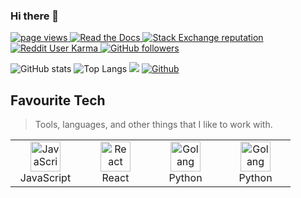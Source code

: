 ### Hi there 👋
<p align="left">
  <a href="https://github.comjerimkaura/jerimkaurar">
    <img src="https://komarev.com/ghpvc/?username=jerimkaura" alt="page views" />
  </a>
  <a href="https://macropower.readthedocs.io/en/latest">
    <img alt="Read the Docs" src="https://img.shields.io/readthedocs/macropower?logo=read-the-docs">
  </a>
  <a href="https://stackoverflow.com/users/4868262">
    <img alt="Stack Exchange reputation" src="https://img.shields.io/stackexchange/stackoverflow/r/4868262?color=orange&label=reputation&logo=stackoverflow">
  </a>
  <a href="https://www.reddit.com/user/Jerim_Kaura">
    <img alt="Reddit User Karma" src="https://img.shields.io/reddit/user-karma/combined/Jerim_kaura?label=karma&logo=reddit">
  </a>
  <a href="https://github.com/jerimkaura?tab=followers">
    <img alt="GitHub followers" src="https://img.shields.io/github/followers/jerimkaura?color=green&logo=github">
  </a>
</p>

![GitHub stats](https://github-readme-stats.vercel.app/api?username=jerimkaura&show_icons=true&theme=tokyonight)
![Top Langs](https://github-readme-stats.vercel.app/api/top-langs/?username=jerimkaura&theme=tokyonight)
![](https://visitor-badge.laobi.icu/badge?page_id=jerimkaura.jerimkaura)
[![Github](https://img.shields.io/github/followers/jerimkaura?label=Follow&style=social)](https://github.com/jerimkaura)

## Favourite Tech
> Tools, languages, and other things that I like to work with.
  <table>
  <tr>
    <td align="center" width="96">
      <a href="#macropower-tech">
        <img src="https://devicons.github.io/devicon/devicon.git/icons/javascript/javascript-original.svg" width="48" height="48" alt="JavaScript" />
      </a>
      <br>JavaScript
    </td>
    <td align="center" width="96">
      <a href="#macropower-tech" >
        <img src="https://devicons.github.io/devicon/devicon.git/icons/react/react-original.svg" width="48" height="48" alt="React" />
      </a>
      <br>React
    </td>
    <td align="center" width="96">
      <a href="#macropower-tech">
        <img src="https://devicons.github.io/devicon/devicon.git/icons/python/python-original.svg" width="48" height="48" alt="Golang" />
      </a>
      <br>Python
    </td>
    <td align="center" width="96">
      <a href="#macropower-tech">
        <img src="https://devicons.github.io/devicon/devicon.git/icons/python/python-original.svg" width="48" height="48" alt="Golang" />
      </a>
      <br>Python
    </td>
    </table>
